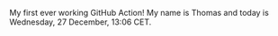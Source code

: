 My first ever working GitHub Action!
My name is Thomas and today is Wednesday, 27 December, 13:06 CET. 
